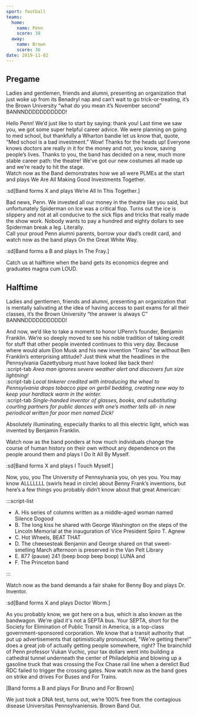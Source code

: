 ```yaml
---
sport: football
teams:
  home:
    name: Penn
    score: 38
  away:
    name: Brown
    score: 36
date: 2019-11-02
---
```


## Pregame

Ladies and gentlemen, friends and alumni, presenting an organization that just woke up from its Benadryl nap and can’t wait to go trick-or-treating, it’s the Brown University “what do you mean it’s November second” BANNNDDDDDDDDDDD!

Hello Penn! We’d just like to start by saying: thank you! Last time we saw you, we got some super helpful career advice. We were planning on going to med school, but thankfully a Wharton bandie let us know that, quote, “Med school is a bad investment.” Wow! Thanks for the heads up! Everyone knows doctors are really in it for the money and not, you know, saving people’s lives. Thanks to you, the band has decided on a new, much more stable career path: the theatre! We’ve got our new costumes all made up and we’re ready to hit the stage.\
Watch now as the Band demonstrates how we all were PLMEs at the start and plays We Are All Making Good Investments Together.

:sd[Band forms X and plays We’re All In This Together.]

Bad news, Penn. We invested all our money in the theatre like you said, but unfortunately Spiderman on Ice was a critical flop. Turns out the ice is slippery and not at all conducive to the sick flips and tricks that really made the show work. Nobody wants to pay a hundred and eighty dollars to see Spiderman break a leg. Literally.\
Call your proud Penn alumni parents, borrow your dad’s credit card, and watch now as the band plays On the Great White Way.

:sd[Band forms a B and plays In The Fray.]

Catch us at halftime when the band gets its economics degree and graduates magna cum LOUD.

## Halftime

Ladies and gentlemen, friends and alumni, presenting an organization that is mentally salivating at the idea of having access to past exams for all their classes, it’s the Brown University “the answer is always C” BANNNDDDDDDDDDDD!

And now, we’d like to take a moment to honor UPenn’s founder, Benjamin Franklin. We’re so deeply moved to see his noble tradition of taking credit for stuff that other people invented continues to this very day. Because where would alum Elon Musk and his new invention “Trains” be without Ben Franklin’s enterprising attitude? Just think what the headlines in the Pennsylvania Gazettysburg must have looked like back then!\
:script-tab _Area man ignores severe weather alert and discovers fun size lightning!_\
:script-tab _Local tinkerer credited with introducing the wheel to Pennsylvania drops tobacco pipe on gerbil bedding, creating new way to keep your hardtack warm in the winter._\
:script-tab _Single-handed inventor of glasses, books, and substituting courting partners for public dances with one’s mother tells all- in new periodical written for poor men named Dick!_

Absolutely illuminating, especially thanks to all this electric light, which was invented by Benjamin Franklin.

Watch now as the band ponders at how much individuals change the course of human history on their own without any dependence on the people around them and plays I Do It All By Myself.

:sd[Band forms X and plays I Touch Myself.]

Now, you, you The University of Pennsylvania you, oh yes you. You may know ALLLLLLL (swirls head in circle) about Benny Frank’s inventions, but here’s a few things you probably didn’t know about that great American:

:::script-list

- A. His series of columns written as a middle-aged woman named Silence Dogood
- B. The long kiss he shared with George Washington on the steps of the Lincoln Memorial at the inauguration of Vice President Spiro T. Agnew
- C. Hot Wheels, BEAT THAT
- D. The cheesesteak Benjamin and George shared on that sweet-smelling March afternoon is preserved in the Van Pelt Library
- E. 877 (pause) 241 (beep boop beep boop) LUNA and
- F. The Princeton band

:::

Watch now as the band demands a fair shake for Benny Boy and plays Dr. Inventor.

:sd[Band forms X and plays Doctor Worm.]

As you probably know, we got here on a bus, which is also known as the bandwagon. We're glad it's not a SEPTA bus. Your SEPTA, short for the Society for Elimination of Public Transit in America, is a top-class government-sponsored corporation. We know that a transit authority that put up advertisements that optimistically pronounced, "We're getting there!" does a great job of actually getting people somewhere, right? The brainchild of Penn professor Vukan Vuchic, your tax dollars went into building a cathedral tunnel underneath the center of Philadelphia and blowing up a gasoline truck that was crossing the Fox Chase rail line when a derelict Bud RDC failed to trigger the crossing gates. Now watch now as the band goes on strike and drives For Buses and For Trains.

[Band forms a B and plays For Bruno and For Brown]

We just took a DNA test, turns out, we’re 100% free from the contagious disease Universitas Pennsylvaniensis. Brown Band Out.
